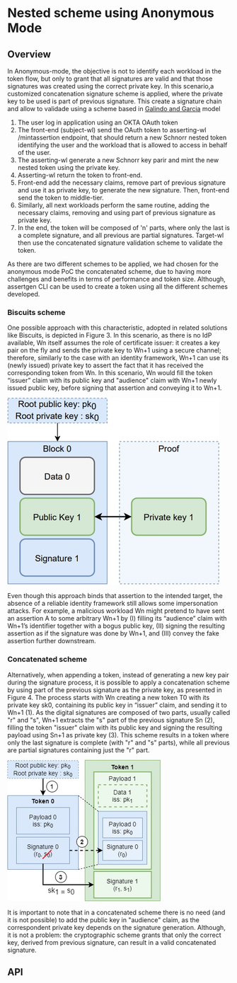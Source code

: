 # Nested scheme using Anonymous Mode

## Overview

In Anonymous-mode, the objective is not to identify each workload in the token flow, but only to grant that all signatures are valid and that those signatures was created using the correct private key. In this scenario,a customized concatenation signature scheme is applied, where the private key to be used is part of previous signature. This create a signature chain and allow to validade using a scheme based in [Galindo and Garcia](https://doi.org/10.1007/978-3-642-02384-2_9) model

1. The user log in application using an OKTA OAuth token
2. The front-end (subject-wl) send the OAuth token to asserting-wl /mintassertion endpoint, that should return a new Schnorr nested token identifying the user and the workload that is allowed to access in behalf of the user.
3. The asserting-wl generate a new Schnorr key parir and mint the new nested token using the private key.
4. Asserting-wl return the token to front-end.
5. Front-end add the necessary claims, remove part of previous signature and use it as private key, to generate the new signature. Then, front-end send the token to middle-tier.
6. Similarly, all next workloads perform the same routine, adding the necessary claims, removing and using part of previous signature as private key.
7. In the end, the token will be composed of 'n' parts, where only the last is a complete signature, and all previous are partial signatures. Target-wl then use the concatenated signature validation scheme to validate the token.

As there are two different schemes to be applied, we had chosen for the anonymous mode PoC the concatenated scheme, due to having more challenges and benefits in terms of performance and token size. Although, assertgen CLI can be used to create a token using all the different schemes developed.

### Biscuits scheme

One possible approach with this characteristic, adopted in related solutions like Biscuits, is depicted in Figure 3. In this scenario, as there is no IdP available, Wn itself assumes the role of certificate issuer: it creates a key pair on the fly and sends the private key to Wn+1 using a secure channel; therefore, similarly to the case with an identity framework, Wn+1 can use its (newly issued) private key to assert the fact that it has received the corresponding token from Wn. In this scenario, Wn would fill the token “issuer” claim with its public key and "audience" claim with Wn+1 newly issued public key, before signing that assertion and conveying it to Wn+1.

![Biscuits scheme](https://github.com/HPE-USP-SPIRE/signed-assertions/blob/main/doc/biscuits.jpg)

Even though this approach binds that assertion to the intended target, the absence of a reliable identity framework still allows some impersonation attacks. For example, a malicious workload Wn might pretend to have sent an assertion A to some arbitrary Wn+1 by (I) filling its “audience” claim with Wn+1’s identifier together with a bogus public key, (II) signing the resulting assertion as if the signature was done by Wn+1, and (III) convey the fake assertion further downstream.

### Concatenated scheme

Alternatively, when appending a token, instead of generating a new key pair during the signature process, it is possible to apply a concatenation scheme by using part of the previous signature as the private key, as presented in Figure 4. The process starts with Wn creating a new token T0 with its private key sk0, containing its public key in “issuer” claim, and sending it to Wn+1 (1). As the digital signatures are composed of two parts, usually called "r" and "s", Wn+1 extracts the "s" part of the previous signature Sn (2), filling the token "issuer" claim with its public key and signing the resulting payload using Sn+1 as private key (3). This scheme results in a token where only the last signature is complete (with "r" and "s" parts), while all previous are partial signatures containing just the "r" part.

![Concatenated scheme](https://github.com/HPE-USP-SPIRE/signed-assertions/blob/main/doc/conc_sig.jpg)

It is important to note that in a concatenated scheme there is no need (and it is not possible) to add the public key in "audience" claim, as the correspondent private key depends on the signature generation. Although, it is not a problem: the cryptographic scheme grants that only the correct key, derived from previous signature, can result in a valid concatenated signature.

## API

